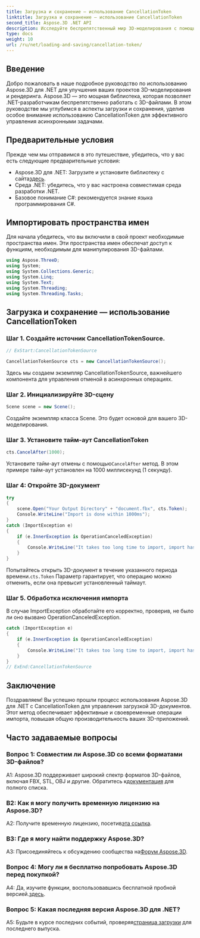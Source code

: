 ```yaml
---
title: Загрузка и сохранение — использование CancellationToken
linktitle: Загрузка и сохранение — использование CancellationToken
second_title: Aspose.3D .NET API
description: Исследуйте беспрепятственный мир 3D-моделирования с помощью Aspose.3D для .NET. Научитесь эффективно загружать и сохранять 3D-документы с помощью CancellationToken.
type: docs
weight: 10
url: /ru/net/loading-and-saving/cancellation-token/
---
```

## Введение

Добро пожаловать в наше подробное руководство по использованию Aspose.3D для .NET для улучшения ваших проектов 3D-моделирования и рендеринга. Aspose.3D — это мощная библиотека, которая позволяет .NET-разработчикам беспрепятственно работать с 3D-файлами. В этом руководстве мы углубимся в аспекты загрузки и сохранения, уделив особое внимание использованию CancellationToken для эффективного управления асинхронными задачами.

## Предварительные условия

Прежде чем мы отправимся в это путешествие, убедитесь, что у вас есть следующие предварительные условия:

-  Aspose.3D для .NET: Загрузите и установите библиотеку с сайта[здесь](https://releases.aspose.com/3d/net/).
- Среда .NET: убедитесь, что у вас настроена совместимая среда разработки .NET.
- Базовое понимание C#: рекомендуется знание языка программирования C#.

## Импортировать пространства имен

Для начала убедитесь, что вы включили в свой проект необходимые пространства имен. Эти пространства имен обеспечат доступ к функциям, необходимым для манипулирования 3D-файлами.

```csharp
using Aspose.ThreeD;
using System;
using System.Collections.Generic;
using System.Linq;
using System.Text;
using System.Threading;
using System.Threading.Tasks;
```

## Загрузка и сохранение — использование CancellationToken

### Шаг 1. Создайте источник CancellationTokenSource.

```csharp
// ExStart:CancellationTokenSource

CancellationTokenSource cts = new CancellationTokenSource();
```

Здесь мы создаем экземпляр CancellationTokenSource, важнейшего компонента для управления отменой в асинхронных операциях.

### Шаг 2. Инициализируйте 3D-сцену

```csharp
Scene scene = new Scene();
```

Создайте экземпляр класса Scene. Это будет основой для вашего 3D-моделирования.

### Шаг 3. Установите тайм-аут CancellationToken

```csharp
cts.CancelAfter(1000);
```

 Установите тайм-аут отмены с помощью`CancelAfter` метод. В этом примере тайм-аут установлен на 1000 миллисекунд (1 секунду).

### Шаг 4: Откройте 3D-документ

```csharp
try
{
    scene.Open("Your Output Directory" + "document.fbx", cts.Token);
    Console.WriteLine("Import is done within 1000ms");
}
catch (ImportException e)
{
    if (e.InnerException is OperationCanceledException)
    {
        Console.WriteLine("It takes too long time to import, import has been canceled.");
    }
}
```

 Попытайтесь открыть 3D-документ в течение указанного периода времени.`cts.Token` Параметр гарантирует, что операцию можно отменить, если она превысит установленный таймаут.

### Шаг 5. Обработка исключения импорта

В случае ImportException обработайте его корректно, проверив, не было ли оно вызвано OperationCanceledException.

```csharp
catch (ImportException e)
{
    if (e.InnerException is OperationCanceledException)
    {
        Console.WriteLine("It takes too long time to import, import has been canceled.");
    }
}
// ExEnd:CancellationTokenSource
```

## Заключение

Поздравляем! Вы успешно прошли процесс использования Aspose.3D для .NET с CancellationToken для управления загрузкой 3D-документов. Этот метод обеспечивает эффективные и своевременные операции импорта, повышая общую производительность ваших 3D-приложений.

## Часто задаваемые вопросы

### Вопрос 1: Совместим ли Aspose.3D со всеми форматами 3D-файлов?

 A1: Aspose.3D поддерживает широкий спектр форматов 3D-файлов, включая FBX, STL, OBJ и другие. Обратитесь к[документация](https://reference.aspose.com/3d/net/) для полного списка.

### В2: Как я могу получить временную лицензию на Aspose.3D?

 A2: Получите временную лицензию, посетив[эта ссылка](https://purchase.aspose.com/temporary-license/).

### В3: Где я могу найти поддержку Aspose.3D?

 A3: Присоединяйтесь к обсуждению сообщества на[Форум Aspose.3D](https://forum.aspose.com/c/3d/18).

### Вопрос 4: Могу ли я бесплатно попробовать Aspose.3D перед покупкой?

 A4: Да, изучите функции, воспользовавшись бесплатной пробной версией.[здесь](https://releases.aspose.com/).

### Вопрос 5: Какая последняя версия Aspose.3D для .NET?

 A5: Будьте в курсе последних событий, проверяя[страница загрузки](https://releases.aspose.com/3d/net/) для последнего выпуска.